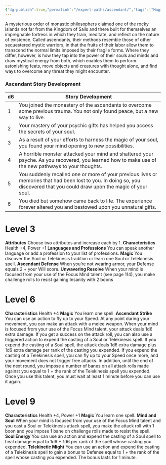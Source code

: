 ```yaml
---
{"dg-publish":true,"permalink":"/expert-paths/ascendant/","tags":["Magic"]}
---
```


A mysterious order of monastic philosophers claimed one of the rocky islands not far from the Kingdom of Sails and there built for themselves an impregnable fortress in which they train, meditate, and reflect on the nature of existence. Called ascendants, their methods resemble those of other sequestered mystic warriors, in that the fruits of their labor allow them to transcend the normal limits imposed by their fragile forms. Where they differ, however, is how they tap into the power of their souls and minds and draw mystical energy from both, which enables them to perform astonishing feats, move objects and creatures with thought alone, and find ways to overcome any threat they might encounter.
### Ascendant Story Development

| d6  | Story Development                                                                                                                                                            |
| --- | ---------------------------------------------------------------------------------------------------------------------------------------------------------------------------- |
| 1   | You joined the monastery of the ascendants to overcome some previous trauma. You not only found peace, but a new way to live.                                                |
| 2   | Your mastery of your psychic gifts has helped you access the secrets of your soul.                                                                                           |
| 3   | As a result of your efforts to harness the magic of your soul, you found your mind opening to new possibilities.                                                             |
| 4   | A horrible monster attacked your mind and shattered your psyche. As you recovered, you learned how to make use of the new pathways to your thoughts.                         |
| 5   | You suddenly recalled one or more of your previous lives or memories that had been lost to you. In doing so, you discovered that you could draw upon the magic of your soul. |
| 6   | You died but somehow came back to life. The experience forever altered you and bestowed upon you unnatural gifts.                                                            |
# Level 3
**Attributes** Choose two attributes and increase each by 1.
**Characteristics** Health +4, Power +1
**Languages and Professions** You can speak another language or add a profession to your list of professions.
**Magic** You discover the Soul or Telekinesis tradition or learn one Soul or Telekinesis spell.
**Ascendant Defense** When you’re not wearing armor, your Defense equals 2 + your Will score.
**Unwavering Resolve** When your mind is focused from your use of the Focus Mind talent (see page 114), you make challenge rolls to resist gaining Insanity with 2 boons
# Level 6
**Characteristics** Health +4
**Magic** You learn one spell.
**Ascendant Strike** You can use an action to fly up to your Speed. At any point during your movement, you can make an attack with a melee weapon. When your mind is focused from your use of the Focus Mind talent, your attack deals 1d6 extra damage. If you get a success on the attack roll, you can also use a triggered action to expend the casting of a Soul or Telekinesis spell.
If you expend the casting of a Soul spell, the attack deals 1d6 extra damage plus 1d6 extra damage per rank of the casting you expended. If you expend the casting of a Telekinesis spell, you can fly up to your Speed once more, and your movement does not trigger free attacks.
In addition, until the end of the next round, you impose a number of banes on all attack rolls made against you equal to 1 + the rank of the Telekinesis spell you expended.
Once you use this talent, you must wait at least 1 minute before you can use it again.
# Level 9
**Characteristics** Health +4, Power +1
**Magic** You learn one spell.
**Mind and Soul** When your mind is focused from your use of the Focus Mind talent and you cast a Soul or Telekinesis attack spell, you make the attack roll with 1 boon and you impose 1 bane on challenge rolls made to resist the spell.
**Soul Energy** You can use an action and expend the casting of a Soul spell to heal damage equal to 1d6 + 1d6 per rank of the spell whose casting you expended.
**Telekinetic Might** You can use an action and expend the casting of a Telekinesis spell to gain a bonus to Defense equal to 1 + the rank of the spell whose casting you expended. The bonus lasts for 1 minute.
